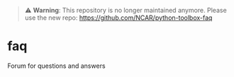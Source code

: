 > ⚠️ **Warning**: This repository is no longer maintained anymore. Please use the new repo: https://github.com/NCAR/python-toolbox-faq


# faq
Forum for questions and answers


